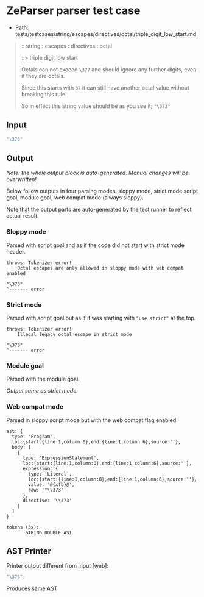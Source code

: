 # ZeParser parser test case

- Path: tests/testcases/string/escapes/directives/octal/triple_digit_low_start.md

> :: string : escapes : directives : octal
>
> ::> triple digit low start
>
> Octals can not exceed `\377` and should ignore any further digits, even if they are octals.
>
> Since this starts with `37` it can still have another octal value without breaking this rule.
>
> So in effect this string value should be as you see it; `"\373"`

## Input

`````js
"\373"
`````

## Output

_Note: the whole output block is auto-generated. Manual changes will be overwritten!_

Below follow outputs in four parsing modes: sloppy mode, strict mode script goal, module goal, web compat mode (always sloppy).

Note that the output parts are auto-generated by the test runner to reflect actual result.

### Sloppy mode

Parsed with script goal and as if the code did not start with strict mode header.

`````
throws: Tokenizer error!
    Octal escapes are only allowed in sloppy mode with web compat enabled

"\373"
^------- error
`````

### Strict mode

Parsed with script goal but as if it was starting with `"use strict"` at the top.

`````
throws: Tokenizer error!
    Illegal legacy octal escape in strict mode

"\373"
^------- error
`````


### Module goal

Parsed with the module goal.

_Output same as strict mode._

### Web compat mode

Parsed in sloppy script mode but with the web compat flag enabled.

`````
ast: {
  type: 'Program',
  loc:{start:{line:1,column:0},end:{line:1,column:6},source:''},
  body: [
    {
      type: 'ExpressionStatement',
      loc:{start:{line:1,column:0},end:{line:1,column:6},source:''},
      expression: {
        type: 'Literal',
        loc:{start:{line:1,column:0},end:{line:1,column:6},source:''},
        value: '@{xfb}@',
        raw: '"\\373"'
      },
      directive: '\\373'
    }
  ]
}

tokens (3x):
       STRING_DOUBLE ASI
`````


## AST Printer

Printer output different from input [web]:

````js
"\373";
````

Produces same AST

